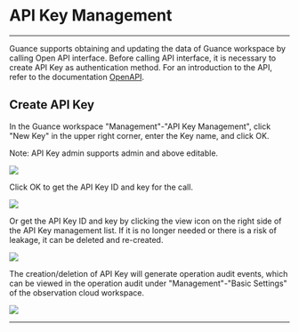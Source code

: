 # API Key Management
---

Guance supports obtaining and updating the data of Guance workspace by calling Open API interface. Before calling API interface, it is necessary to create API Key as authentication method. For an introduction to the API, refer to the documentation [OpenAPI](../../management/api-key/open-api.md).


## Create API Key

In the Guance workspace "Management"-"API Key Management", click "New Key" in the upper right corner, enter the Key name, and click OK.

Note: API Key admin supports admin and above editable.

![](../img/3_apikey_1.png)

Click OK to get the API Key ID and key for the call.

![](../img/3_apikey_2.png)

Or get the API Key ID and key by clicking the view icon on the right side of the API Key management list. If it is no longer needed or there is a risk of leakage, it can be deleted and re-created.

![](../img/3.apikey_3.png)

The creation/deletion of API Key will generate operation audit events, which can be viewed in the operation audit under "Management"-"Basic Settings" of the observation cloud workspace.

![](../img/3.apikey_4.png)


---

